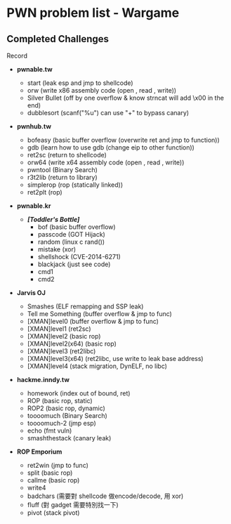 # PWN problem list - Wargame

## Completed Challenges
Record


* **pwnable.tw**
	- start (leak esp and jmp to shellcode)
	- orw (write x86 assembly code (open , read , write))
	- Silver Bullet (off by one overflow & know strncat will add \x00 in the end)
	- dubblesort (scanf("%u") can use "+" to bypass canary)


* **pwnhub.tw**
	- bofeasy (basic buffer overflow (overwrite ret and jmp to function))       
	- gdb (learn how to use gdb (change eip to other function))           
	- ret2sc (return to shellcode)        
	- orw64 (write x64 assembly code (open , read , write))         
	- pwntool (Binary Search)       
	- r3t2lib (return to library)       
	- simplerop (rop (statically linked))     
	- ret2plt (rop)       


* **pwnable.kr**
	- ***[Toddler's Bottle]***
		- bof (basic buffer overflow)
		- passcode (GOT Hijack)
		- random (linux c rand())
		- mistake (xor)
		- shellshock (CVE-2014-6271)
		- blackjack (just see code)
		- cmd1
		- cmd2
			
* **Jarvis OJ**
	- Smashes (ELF remapping and SSP leak)
	- Tell me Something (buffer overflow & jmp to func)		
	- [XMAN]level0 (buffer overflow & jmp to func)
	- [XMAN]level1 (ret2sc)
	- [XMAN]level2 (basic rop)
	- [XMAN]level2(x64) (basic rop)
	- [XMAN]level3 (ret2libc)
	- [XMAN]level3(x64) (ret2libc, use write to leak base address)
	- [XMAN]level4 (stack migration, DynELF, no libc)

* **hackme.inndy.tw**
	- homework (index out of bound, ret)
	- ROP (basic rop, static)
	- ROP2 (basic rop, dynamic)
	- toooomuch	(Binary Search)
	- toooomuch-2 (jmp esp)
	- echo (fmt vuln)
	- smashthestack (canary leak)

* **ROP Emporium**
	- ret2win (jmp to func)
	- split (basic rop)
	- callme (basic rop)
	- write4 
	- badchars (需要對 shellcode 做encode/decode, 用 xor)
	- fluff (對 gadget 需要特別找一下)
	- pivot (stack pivot)
